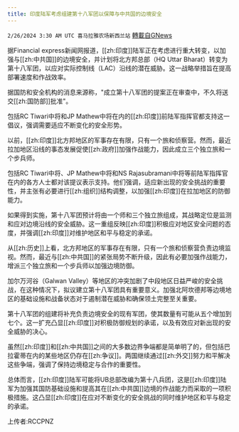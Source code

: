 ```yaml
---
title: 印度陆军考虑组建第十八军团以保障与中共国的边境安全
---
```

`2/26/2024 3:30 AM UTC 喜马拉雅农场新西兰站` [轉載自GNews](https://gnews.org/articles/2340873)

据Financial express新闻网报道，[[zh:印度]]陆军正在考虑进行重大转变，以加强与[[zh:中共国]]的边境安全，并计划将北方邦总部（HQ Uttar Bharat）转变为第十八军团，以应对实际控制线（LAC）沿线的潜在威胁。这一战略举措旨在提高部署速度和作战效率。

据国防和安全机构的消息来源称，"成立第十八军团的提案正在审查中，不久将送交[[zh:国防部]]批准"。

包括RC Tiwari中将和JP Mathew中将在内的[[zh:印度]]前陆军指挥官都支持这一倡议，强调需要适应不断变化的安全形势。

以前，[[zh:印度]]北方邦地区的军事存在有限，只有一个旅和侦察营。然而，最近拉加地区沿线的事态发展促使[[zh:政府]]加强作战能力，因此成立三个独立旅和一个步兵师。

包括RC Tiwari中将、JP Mathew中将和NS Rajasubramani中将等前陆军指挥官在内的各方人士都对该提议表示支持。他们强调，适应新出现的安全挑战的重要性，并主张有必要进行[[zh:组织]]结构调整，以加强[[zh:印度]]在拉加地区的防御能力。

如果得到实施，第十八军团预计将由一个师和三个独立旅组成，其战略定位是监测和应对边境沿线的安全威胁。这一重组反映[[zh:印度]]积极应对地区安全问题的态度，并强调[[zh:印度]]对维护地区和平与稳定的承诺。

从[[zh:历史]]上看，北方邦地区的军事存在有限，只有一个旅和侦察营负责边境监视。然而，最近与[[zh:中共国]]的紧张局势不断升级，因此有必要加强作战能力，增派三个独立旅和一个步兵师以加强边境防御。

加尔万河谷（Galwan Valley）等地区的冲突加剧了中段地区日益严峻的安全挑战，在这种情况下，拟议建立第十八军团具有重要意义。加强北阿坎德邦等边境地区的基础设施和战备状态对于遏制潜在威胁和确保领土完整至关重要。

第十八军团的组建将补充负责边境安全的现有军团，使其数量有可能从五个增加到七个。这一扩充凸显[[zh:印度]]对积极防御规划的承诺，以及有效应对新出现的安全威胁的决心。

虽然[[zh:印度]]和[[zh:中共国]]之间的大多数边界争端都是简单明了的，但包括巴拉霍蒂在内的某些地区仍存在[[zh:争议]]。两国继续通过[[zh:外交]]努力和平解决这些争端，强调了保持边境稳定与合作的重要性。

总体而言，[[zh:印度]]陆军可能将UB总部改编为第十八兵团，这是[[zh:印度]]陆军为加强其国防基础设施和提高其在[[zh:中共国]]边境的作战能力而采取的一项积极措施。这凸显[[zh:印度]]在应对不断变化的安全挑战的同时维护地区和平与稳定的承诺。

上传者:RCCPNZ
